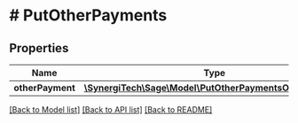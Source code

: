 # # PutOtherPayments

## Properties

Name | Type | Description | Notes
------------ | ------------- | ------------- | -------------
**otherPayment** | [**\SynergiTech\Sage\Model\PutOtherPaymentsOtherPayment**](PutOtherPaymentsOtherPayment.md) |  |

[[Back to Model list]](../../README.md#models) [[Back to API list]](../../README.md#endpoints) [[Back to README]](../../README.md)
